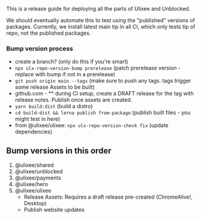 This is a release guide for deploying all the parts of Ulixee and Unblocked.

We should eventually automate this to test using the "published" versions of packages. Currently, we install latest main tip in all CI, which only tests tip of repo, not the published packages.

### Bump version process

- create a branch? (only do this if you're smart)
- `npx ulx-repo-version-bump prerelease` (patch prerelease version - replace with bump if not in a prerelease)
- `git push origin main --tags` (make sure to push any tags. tags trigger some release Assets to be built)
- github.com - ** during CI setup, create a DRAFT release for the tag with release notes. Publish once assets are created.
- `yarn build:dist` (build a distro)
- `cd build-dist && lerna publish from-package` (publish built files - you might test in here)
- from @ulixee/ulixee: `npx ulx-repo-version-check fix` (update dependencies)

## Bump versions in this order
1. @ulixee/shared
5. @ulixee/unblocked
6. @ulixee/payments
7. @ulixee/hero
8. @ulixee/ulixee
   - Release Assets: Requires a draft release pre-created (ChromeAlive!, Desktop)
   - Publish website updates
